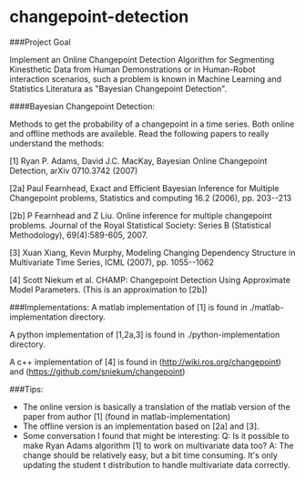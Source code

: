 # changepoint-detection

###Project Goal

Implement an Online Changepoint Detection Algorithm for Segmenting Kinesthetic Data from Human Demonstrations or in Human-Robot interaction scenarios, such a problem is known in Machine Learning and Statistics Literatura as "Bayesian Changepoint Detection".

####Bayesian Changepoint Detection:

Methods to get the probability of a changepoint in a time series. Both online and offline methods are availeble. Read the following papers to really understand the methods:

[1] Ryan P. Adams, David J.C. MacKay, Bayesian Online Changepoint Detection, arXiv 0710.3742 (2007)

[2a] Paul Fearnhead, Exact and Efficient Bayesian Inference for Multiple Changepoint problems, Statistics and computing 16.2 (2006), pp. 203--213

[2b] P Fearnhead and Z Liu. Online inference for multiple changepoint problems. Journal of the Royal Statistical Society: Series B (Statistical Methodology), 69(4):589-605, 2007.

[3] Xuan Xiang, Kevin Murphy, Modeling Changing Dependency Structure in Multivariate Time Series, ICML (2007), pp. 1055--1062

[4] Scott Niekum et al. CHAMP: Changepoint Detection Using Approximate Model Parameters.
(This is an approximation to [2b])

###Implementations:
A matlab implementation of [1] is found in ./matlab-implementation directory. 

A python implementation of [1,2a,3] is found in ./python-implementation directory.

A c++ implementation of [4] is found in (http://wiki.ros.org/changepoint) and
(https://github.com/sniekum/changepoint) 


###Tips:
- The online version is basically a translation of the matlab version of the paper from
author [1] (found in matlab-implementation)
- The offline version is an implementation based on [2a] and [3].
- Some conversation I found that might be interesting:
Q: Is it possible to make Ryan Adams algorithm [1] to work on multivariate data too?
A: The change should be relatively easy, but a bit time consuming. It's only updating the student t distribution to handle multivariate data correctly. 
